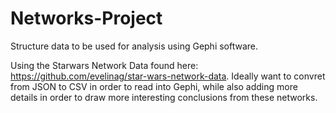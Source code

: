 # Networks-Project
Structure data to be used for analysis using Gephi software.

Using the Starwars Network Data found here: https://github.com/evelinag/star-wars-network-data. Ideally want to convret from JSON to CSV in order to read into Gephi, while also adding more details in order to draw more interesting conclusions from these networks.
